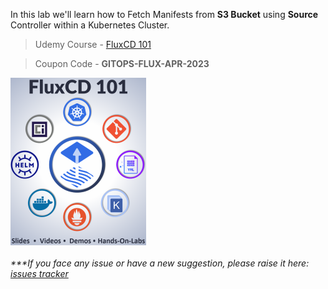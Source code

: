 

In this lab we'll learn how to Fetch Manifests from **S3 Bucket** using **Source** Controller within a Kubernetes Cluster.

> Udemy Course - [FluxCD 101](https://www.udemy.com/course/gitops-flux)

> Coupon Code - **GITOPS-FLUX-APR-2023**

<a href="https://www.udemy.com/course/gitops-flux" style="text-align: center"><img src="./FluxCD-101-Udemy-Image-small.png" align="center"></a>

###### ****If you face any issue or have a new suggestion, please raise it here: [issues tracker](https://github.com/sidd-harth/fluxcd-tracker/issues)*

